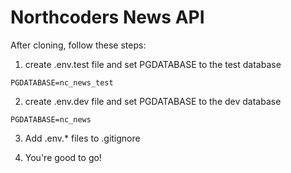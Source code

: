 # Northcoders News API

After cloning, follow these steps:

1. create .env.test file and set PGDATABASE to the test database

```PGDATABASE=nc_news_test```

2. create .env.dev file and set PGDATABASE to the dev database

```PGDATABASE=nc_news```

3. Add .env.* files to .gitignore

4. You're good to go! 